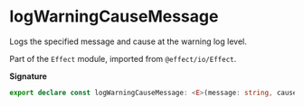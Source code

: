 # logWarningCauseMessage

Logs the specified message and cause at the warning log level.

Part of the `Effect` module, imported from `@effect/io/Effect`.

**Signature**

```ts
export declare const logWarningCauseMessage: <E>(message: string, cause: Cause.Cause<E>) => Effect<never, never, void>
```
